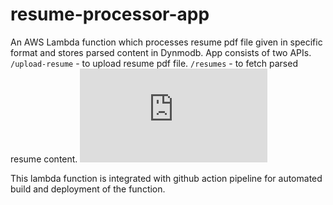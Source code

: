 # resume-processor-app

An AWS Lambda function which processes resume pdf file given in specific format and stores parsed content in Dynmodb. 
App consists of two APIs. 
`/upload-resume` - to upload resume pdf file.
`/resumes` - to fetch parsed resume content.
![Postman API Collection](https://raw.githubusercontent.com/koremandar967/resume-processor-app/main/Resume-Processor-App.json) 


This lambda function is integrated with github action pipeline for automated build and deployment of the function.




